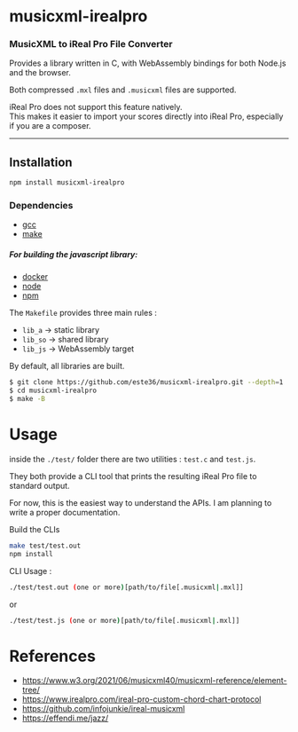 # musicxml-irealpro
### MusicXML to iReal Pro File Converter
Provides a library written in C, with WebAssembly bindings for both Node.js and the browser.

Both compressed `.mxl` files and `.musicxml` files are supported.

iReal Pro does not support this feature natively.  
This makes it easier to import your scores directly into iReal Pro, especially if you are a composer.

---

## Installation
```bash
npm install musicxml-irealpro
```
### Dependencies
* [gcc](https://gcc.gnu.org/)
* [make](https://en.wikipedia.org/wiki/Make_(software))
##### For building the javascript library:
* [docker](https://www.docker.com/)
* [node](https://nodejs.org/en)
* [npm](https://www.npmjs.com/)

The `Makefile` provides three main rules :  
- `lib_a` → static library  
- `lib_so` → shared library  
- `lib_js` → WebAssembly target  

By default, all libraries are built.

```bash
$ git clone https://github.com/este36/musicxml-irealpro.git --depth=1
$ cd musicxml-irealpro
$ make -B
```
# Usage

inside the `./test/` folder there are two utilities : `test.c` and `test.js`. 

They both provide a CLI tool that prints the resulting iReal Pro file to standard output.

For now, this is the easiest way to understand the APIs. I am planning to write a proper documentation.

Build the CLIs
```bash
make test/test.out
npm install
```
CLI Usage :
```bash
./test/test.out (one or more)[path/to/file[.musicxml|.mxl]] 
```
or 
```bash
./test/test.js (one or more)[path/to/file[.musicxml|.mxl]]
```
# References

* https://www.w3.org/2021/06/musicxml40/musicxml-reference/element-tree/
* https://www.irealpro.com/ireal-pro-custom-chord-chart-protocol
* https://github.com/infojunkie/ireal-musicxml
* https://effendi.me/jazz/
